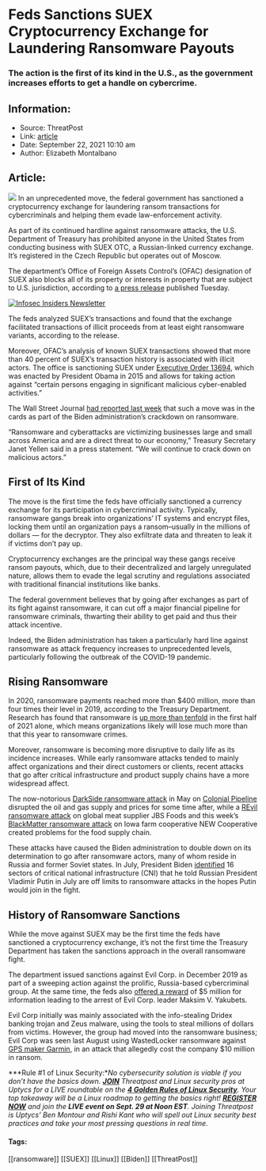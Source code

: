 # Feds Sanctions SUEX Cryptocurrency Exchange for Laundering Ransomware Payouts
### The action is the first of its kind in the U.S., as the government increases efforts to get a handle on cybercrime.

## Information:
+ Source: ThreatPost
+ Link: [article](https://kasperskycontenthub.com/threatpost-global/?p=174895)
+ Date: September 22, 2021  10:10 am
+ Author: Elizabeth Montalbano


## Article:
![](https://media.threatpost.com/wp-content/uploads/sites/103/2021/09/22101002/sanctions.jpg)
In an unprecedented move, the federal government has sanctioned a cryptocurrency exchange for laundering ransom transactions for cybercriminals and helping them evade law-enforcement activity.


As part of its continued hardline against ransomware attacks, the U.S. Department of Treasury has prohibited anyone in the United States from conducting business with SUEX OTC, a Russian-linked currency exchange. It’s registered in the Czech Republic but operates out of Moscow.


The department’s Office of Foreign Assets Control’s (OFAC) designation of SUEX also blocks all of its property or interests in property that are subject to U.S. jurisdiction, according to [a press release](https://home.treasury.gov/news/press-releases/jy0364) published Tuesday.


[![Infosec Insiders Newsletter](https://media.threatpost.com/wp-content/uploads/sites/103/2021/07/10165815/infosec_insiders_in_article_promo.png)](https://threatpost.com/infosec-insider-subscription-page/?utm_source=ART&utm_medium=ART&utm_campaign=InfosecInsiders_Newsletter_Promo/)


The feds analyzed SUEX’s transactions and found that the exchange facilitated transactions of illicit proceeds from at least eight ransomware variants, according to the release.


Moreover, OFAC’s analysis of known SUEX transactions showed that more than 40 percent of SUEX’s transaction history is associated with illicit actors. The office is sanctioning SUEX under [Executive Order 13694](https://www.federalregister.gov/documents/2015/04/02/2015-07788/blocking-the-property-of-certain-persons-engaging-in-significant-malicious-cyber-enabled-activities), which was enacted by President Obama in 2015 and allows for taking action against “certain persons engaging in significant malicious cyber-enabled activities.”


The Wall Street Journal [had reported last week](https://www.wsj.com/articles/u-s-to-target-crypto-ransomware-payments-with-sanctions-11631885336) that such a move was in the cards as part of the Biden administration’s crackdown on ransomware.


“Ransomware and cyberattacks are victimizing businesses large and small across America and are a direct threat to our economy,” Treasury Secretary Janet Yellen said in a press statement. “We will continue to crack down on malicious actors.”


**First of Its Kind**
---------------------


The move is the first time the feds have officially sanctioned a currency exchange for its participation in cybercriminal activity. Typically, ransomware gangs break into organizations’ IT systems and encrypt files, locking them until an organization pays a ransom–usually in the millions of dollars — for the decryptor. They also exfiltrate data and threaten to leak it if victims don’t pay up.


Cryptocurrency exchanges are the principal way these gangs receive ransom payouts, which, due to their decentralized and largely unregulated nature, allows them to evade the legal scrutiny and regulations associated with traditional financial institutions like banks.


The federal government believes that by going after exchanges as part of its fight against ransomware, it can cut off a major financial pipeline for ransomware criminals, thwarting their ability to get paid and thus their attack incentive.


Indeed, the Biden administration has taken a particularly hard line against ransomware as attack frequency increases to unprecedented levels, particularly following the outbreak of the COVID-19 pandemic.


**Rising Ransomware**
---------------------


In 2020, ransomware payments reached more than $400 million, more than four times their level in 2019, according to the Treasury Department. Research has found that ransomware is [up more than tenfold](https://threatpost.com/podcast-ransomware-up-tenfold-telecoms/168913/) in the first half of 2021 alone, which means organizations likely will lose much more than that this year to ransomware crimes.


Moreover, ransomware is becoming more disruptive to daily life as its incidence increases. While early ransomware attacks tended to mainly affect organizations and their direct customers or clients, recent attacks that go after critical infrastructure and product supply chains have a more widespread affect.


The now-notorious [DarkSide ransomware attack](https://threatpost.com/pipeline-biden-darkside-gas-bags/166112/) in May on [Colonial Pipeline](https://threatpost.com/pipeline-biden-darkside-gas-bags/166112/) disrupted the oil and gas supply and prices for some time after, while a [REvil ransomware attack](https://threatpost.com/revil-ransomware-ground-down-jbs-sources/166597/) on global meat supplier JBS Foods and this week’s [BlackMatter ransomware attack](https://threatpost.com/blackmatter-strikes-iowa-farmers-cooperative-demands-5-9m-ransom/174846/) on Iowa farm cooperative NEW Cooperative created problems for the food supply chain.


These attacks have caused the Biden administration to double down on its determination to go after ransomware actors, many of whom reside in Russia and former Soviet states. In July, President Biden [identified](https://www.washingtontimes.com/news/2021/jun/16/biden-gives-putin-list-us-infrastructure-limits-cy/) 16 sectors of critical national infrastructure (CNI) that he told Russian President Vladimir Putin in July are off limits to ransomware attacks in the hopes Putin would join in the fight.


**History of Ransomware Sanctions**
-----------------------------------


While the move against SUEX may be the first time the feds have sanctioned a cryptocurrency exchange, it’s not the first time the Treasury Department has taken the sanctions approach in the overall ransomware fight.


The department issued sanctions against Evil Corp. in December 2019 as part of a sweeping action against the prolific, Russia-based cybercriminal group. At the same time, the feds also [offered a reward](https://threatpost.com/feds-5m-reward-evil-corp-dridex-hacker/150858/) of $5 million for information leading to the arrest of Evil Corp. leader Maksim V. Yakubets.


Evil Corp initially was mainly associated with the info-stealing Dridex banking trojan and Zeus malware, using the tools to steal millions of dollars from victims. However, the group had moved into the ransomware business; Evil Corp was seen last August using WastedLocker ransomware against [GPS maker Garmin](https://threatpost.com/garmin-pays-evil-corp-ransomware-attack-reports/157971/), in an attack that allegedly cost the company $10 million in ransom.


***Rule #1 of Linux Security:**No cybersecurity solution is viable if you don’t have the basics down. [**JOIN**](https://threatpost.com/webinars/4-golden-rules-linux-security/?utm_source=ART&utm_medium=ART&utm_campaign=September_Uptycs_Webinar) Threatpost and Linux security pros at Uptycs for a LIVE roundtable on the [**4 Golden Rules of Linux Security**](https://threatpost.com/webinars/4-golden-rules-linux-security/?utm_source=ART&utm_medium=ART&utm_campaign=September_Uptycs_Webinar). Your top takeaway will be a Linux roadmap to getting the basics right! [**REGISTER NOW**](https://threatpost.com/webinars/4-golden-rules-linux-security/?utm_source=ART&utm_medium=ART&utm_campaign=September_Uptycs_Webinar) and join the **LIVE event on Sept. 29 at Noon EST**. Joining Threatpost is Uptycs’ Ben Montour and Rishi Kant who will spell out Linux security best practices and take your most pressing questions in real time.*




#### Tags:
[[ransomware]] [[SUEX]] [[Linux]] [[Biden]] [[ThreatPost]]
